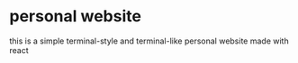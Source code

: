 # personal website

this is a simple terminal-style and terminal-like personal website made with react
